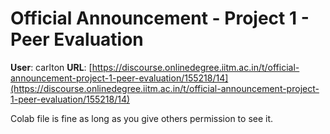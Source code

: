 # Official Announcement - Project 1 - Peer Evaluation

**User**: carlton
**URL**: [https://discourse.onlinedegree.iitm.ac.in/t/official-announcement-project-1-peer-evaluation/155218/14](https://discourse.onlinedegree.iitm.ac.in/t/official-announcement-project-1-peer-evaluation/155218/14)

Colab file is fine as long as you give others permission to see it.
